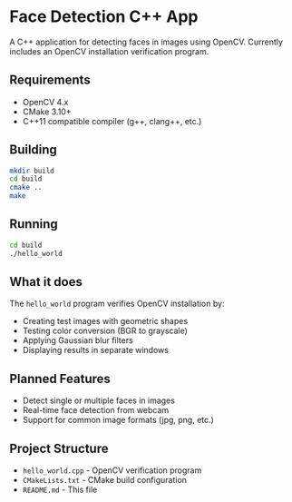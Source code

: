 # Face Detection C++ App

A C++ application for detecting faces in images using OpenCV. Currently includes an OpenCV installation verification program.

## Requirements

- OpenCV 4.x
- CMake 3.10+
- C++11 compatible compiler (g++, clang++, etc.)

## Building

```bash
mkdir build
cd build
cmake ..
make
```

## Running

```bash
cd build
./hello_world
```

## What it does

The `hello_world` program verifies OpenCV installation by:
- Creating test images with geometric shapes
- Testing color conversion (BGR to grayscale)
- Applying Gaussian blur filters
- Displaying results in separate windows

## Planned Features

- Detect single or multiple faces in images
- Real-time face detection from webcam
- Support for common image formats (jpg, png, etc.)

## Project Structure

- `hello_world.cpp` - OpenCV verification program
- `CMakeLists.txt` - CMake build configuration
- `README.md` - This file
